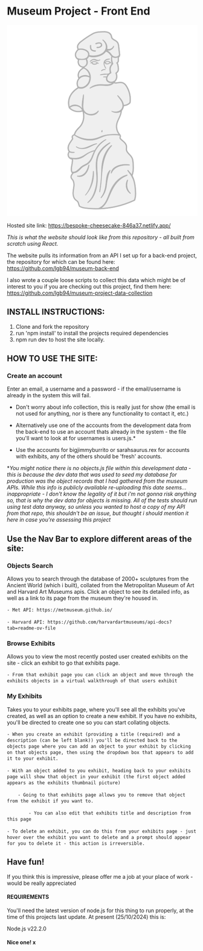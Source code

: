 # **Museum Project - Front End**

![alt text](./assets/de-milo.png)

Hosted site link: https://bespoke-cheesecake-846a37.netlify.app/

*This is what the website should look like from this repository - all built from scratch using React.*

The website pulls its information from an API I set up for a back-end project, the repository for which can be found here: https://github.com/lgb94/museum-back-end

I also wrote a couple loose scripts to collect this data which might be of interest to you if you are checking out this project, find them here: https://github.com/lgb94/museum-project-data-collection

## INSTALL INSTRUCTIONS:

1. Clone and fork the repository
2. run 'npm install' to install the projects required dependencies
3. npm run dev to host the site locally.

## HOW TO USE THE SITE:

### Create an account

Enter an email, a username and a password - if the email/username is already in the system this will fail.

- Don't worry about info collection, this is really just for show (the email is not used for anything, nor is there any functionality to contact it, etc.)

- Alternatively use one of the accounts from the development data from the back-end to use an account thats already in the system - the file you'll want to look at for usernames is users.js.*
- Use the accounts for bigjimmyburrito or sarahsaurus.rex for accounts with exhibits, any of the others should be 'fresh' accounts.

**You might notice there is no objects.js file within this development data - this is because the dev data that was used to seed my database for production was the object records that I had gathered from the museum APIs. While this info is publicly available re-uploading this date seems... inappropriate - I don't know the legality of it but i'm not gonna risk anything so, that is why the dev data for objects is missing. All of the tests should run using test data anyway, so unless you wanted to host a copy of my API from that repo, this shouldn't be an issue, but thought i should mention it here in case you're assessing this project*

## Use the Nav Bar to explore different areas of the site:
    
### Objects Search 

Allows you to search through the database of 2000+ sculptures from the Ancient World (which i built), collated from the Metropolitan Museum of Art and Harvard Art Museums apis. Click an object to see its detailed info, as well as a link to its page from the museum they're housed in. 
    
    - Met API: https://metmuseum.github.io/
    
    - Harvard API: https://github.com/harvardartmuseums/api-docs?tab=readme-ov-file
    
### Browse Exhibits 

Allows you to view the most recently posted user created exhibits on the site - click an exhibit to go that exhibits page.
    
    - From that exhibit page you can click an object and move through the exhibits objects in a virtual walkthrough of that users exhibit

### My Exhibits 

Takes you to your exhibits page, where you'll see all the exhibits you've created, as well as an option to create a new exhibit. If you have no exhibits, you'll be directed to create one so you can start collating objects.
    
    - When you create an exhibit (providing a title (required) and a description (can be left blank)) you'll be directed back to the objects page where you can add an object to your exhibit by clicking on that objects page, then using the dropdown box that appears to add it to your exhibit.
    
    - With an object added to you exhibit, heading back to your exhibits page will show that object in your exhibit (the first object added appears as the exhibits thumbnail picture)
        
        - Going to that exhibits page allows you to remove that object from the exhibit if you want to.
            
            - You can also edit that exhibits title and description from this page
    
    - To delete an exhibit, you can do this from your exhibits page - just hover over the exhibit you want to delete and a prompt should appear for you to delete it - this action is irreversible.

## Have fun!

If you think this is impressive, please offer me a job at your place of work - would be really appreciated 

#### REQUIREMENTS

You'll need the latest version of node.js for this thing to run properly, at the time of this projects last update. At present (25/10/2024) this is:

Node.js v22.2.0

#### Nice one! x